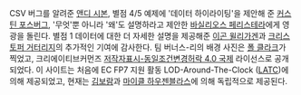 CSV 버그를 알려준 [앤디 시본](http://twitter.com/andyseaborne), 별점 4/5 예제에 '데이터 하이라이팅'을 제안해 준 [커스틴 포스버그](http://twitter.com/kerfors), '무엇'뿐 아니라 '왜'도 설명하라고 제안한 [바실리오스 페리스테라](http://twitter.com/vassilios)에게 영광을 돌린다. 별점 1 데이터에 대한 더 자세한 설명을 제공해준 [이곤 윌리가겐](https://twitter.com/egonwillighagen)과 [크리스토퍼 거터리지](http://id.ecs.soton.ac.uk/person/1248)의 추가적인 기여에 감사한다. 팀 버너스-리의 배경 사진은 [폴 클라크](http://paulclarke.com/)가 찍었고, 크리에이티브커먼즈 [저작자표시-동일조건변경허락 4.0 국제](https://creativecommons.org/licenses/by-sa/4.0/deed.ko) 라이선스로 공개되었다. 이 사이트는 처음에 EC FP7 지원 활동 LOD-Around-The-Clock ([LATC](http://latc-project.eu/))에 의해 제공되었고, 현재는 [김보람](http://jayg.org/)과 [마이클 하우젠블라스](http://mhausenblas.info/)에 의해 독립적으로 제공된다.

